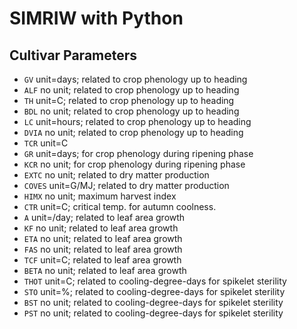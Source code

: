 # SIMRIW with Python

## Cultivar Parameters
- `GV`    unit=days; related to crop phenology up to heading
- `ALF`   no unit; related to crop phenology up to heading
- `TH`    unit=C; related to crop phenology up to heading
- `BDL`   no unit; related to crop phenology up to heading
- `LC`    unit=hours; related to crop phenology up to heading
- `DVIA`  no unit; related to crop phenology up to heading
- `TCR`   unit=C
- `GR`    unit=days; for crop phenology during ripening phase
- `KCR`   no unit; for crop phenology during ripening phase
- `EXTC`  no unit; related to dry matter production
- `COVES` unit=G/MJ; related to dry matter production
- `HIMX`  no unit; maximum harvest index
- `CTR`   unit=C; critical temp. for autumn coolness.
- `A`     unit=/day; related to leaf  area growth
- `KF`    no unit; related to leaf  area growth
- `ETA`   no unit; related to leaf  area growth
- `FAS`   no unit; related to leaf  area growth
- `TCF`   unit=C; related to leaf  area growth
- `BETA`  no unit; related to leaf  area growth
- `THOT`  unit=C; related to cooling-degree-days for spikelet sterility
- `STO`   unit=%; related to cooling-degree-days for spikelet sterility
- `BST`   no unit; related to cooling-degree-days for spikelet sterility
- `PST`   no unit; related to cooling-degree-days for spikelet sterility
